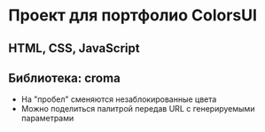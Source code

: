 # Проект для портфолио ColorsUI

## HTML, CSS, JavaScript
## Библиотека: croma

- На "пробел" сменяются незаблокированные цвета
- Можно поделиться палитрой передав URL с генерируемыми параметрами
